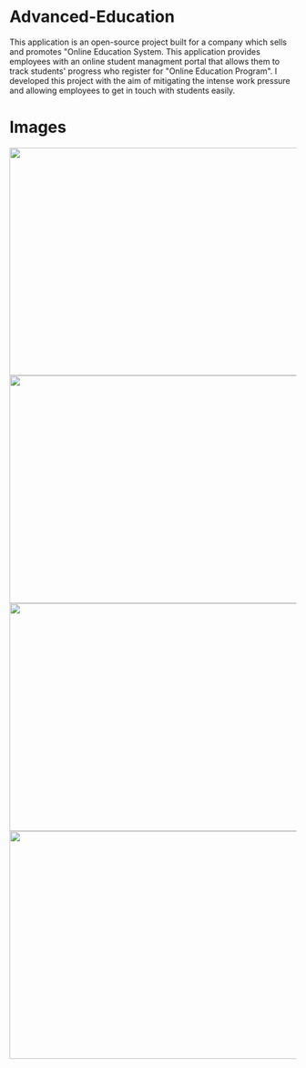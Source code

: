 # Advanced-Education

This application is an open-source project built for a company which sells and promotes "Online Education System. 
This application provides employees with an online student managment portal that allows them to track students' progress who register for "Online Education Program".
I developed this project with the aim of mitigating the intense work pressure and allowing employees to get in touch with students easily. 

# Images
<img src="https://user-images.githubusercontent.com/56139934/114792125-0c281a80-9d88-11eb-8807-6719847ea2f7.PNG"  width="730" height="400"> 
<img src="https://user-images.githubusercontent.com/56139934/114792291-632def80-9d88-11eb-99a4-fdf4457475c4.PNG"  width="730" height="400"> 
<img src="https://user-images.githubusercontent.com/56139934/114792479-be5fe200-9d88-11eb-8b3b-4f32d9fc57f9.PNG"  width="730" height="400"> 
<img src="https://user-images.githubusercontent.com/56139934/114792601-f5ce8e80-9d88-11eb-9788-c015a7db44a6.PNG"  width="730" height="400"> 
